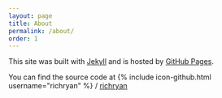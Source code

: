 ```yaml
---
layout: page
title: About
permalink: /about/
order: 1
---
```


This site was built with [Jekyll](https://jekyllrb.com/) and is hosted by [GitHub Pages](https://pages.github.com/).

You can find the source code at
{% include icon-github.html username="richryan" %} /
[richryan](https://github.com/richryan/richryan.github.io)
